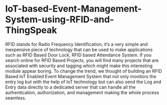 # IoT-based-Event-Management-System-using-RFID-and-ThingSpeak

RFID stands for Radio Frequency Identification, it’s a very simple and inexpensive piece of technology that can be used to make applications such as RFID Based Door Lock, RFID based Attendance System. If you search online for RFID Based Projects, you will find many projects that are associated with security and tagging which might make this interesting module appear boring. To change the trend, we thought of building an RFID Based IoT Enabled Event Management System that not only monitors the entry log but with the help of IoT technology but can also send the Log and Entry data directly to a dedicated server that can handle all the authentication, authorization, and management making the whole process seamless. 
